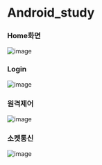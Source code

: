 
# Android_study

### Home화면
![image](https://user-images.githubusercontent.com/126065290/236712053-cd474d37-de62-421f-bf3c-6b18f174369f.png)

### Login
![image](https://user-images.githubusercontent.com/126065290/236712107-c83d06a2-8f15-44ff-aad8-94e67ed5b0b6.png)

### 원격제어
![image](https://user-images.githubusercontent.com/126065290/236712151-cc4de884-4685-44e0-b24f-34e3358a2c02.png)

### 소켓통신
![image](https://user-images.githubusercontent.com/126065290/236712183-83815369-a390-43db-8b95-b69e7e21c7f9.png)
